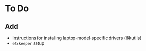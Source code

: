 # To Do

## Add
- Instructions for installing laptop-model-specific drivers (i8kutils)
- `etckeeper` setup
